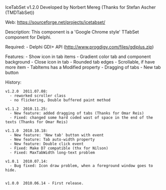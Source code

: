 IceTabSet v1.2.0
  Developed by Norbert Mereg
    (Thanks for Stefan Ascher (TMDTabSet))

  Web: https://sourceforge.net/projects/icetabset/

  Description:
    This component is a 'Google Chrome style' TTabSet component for Delphi.

  Required:
    - Delphi GDI+ API (http://www.progdigy.com/files/gdiplus.zip)

  Features:
    - Show icon in tab items
    - Gradient color tab and component background
    - Close icon in tab
    - Rounded tab edges
    - Scrollable, if have more item
    - TabItems has a Modified property
    - Dragging of tabs
    - New tab button


  History:
  
    v1.2.0  2011.07.08:
      - reworked scroller class
      - no flickering, Double buffered paint method

    v1.1.2  2010.11.25:
      - New feature: added dragging of tabs (Thanks for Omar Reis)
      - Fixed: changed some hard coded wast of space in the end of the texts (Thanks for Omar Reis)

    v1.1.0  2010.10.18:
      - New feature: 'New tab' button with event
      - New feature: Tab auto-width property
      - New feature: Double click event
      - Fixed: Make D7 compatible (thx for Nilson)
      - Fixed: MaxTabWidth long-text problem

    v1.0.1  2010.07.14:
      - Bug fixed: Icon draw problem, when a foreground window goes to hide.


    v1.0.0  2010.06.14 - First release.
